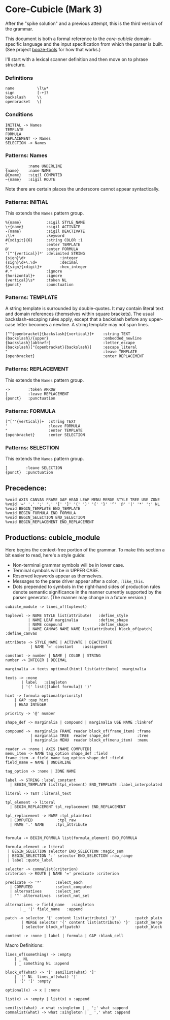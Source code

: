 # Core-Cubicle (Mark 3)

After the "spike solution" and a previous attempt, this is the third version of the grammar.

This document is both a formal reference to the *core-cubicle* domain-specific
language and the input specification from which the parser is built.
(See project [booze-tools](https://github.com/kjosib/booze-tools) for how that works.)

I'll start with a lexical scanner definition and then move on to phrase structure.


### Definitions
```
name          \l\w*
sign          [-+]?
backslash     \\
openbracket   \[
```

### Conditions
```
INITIAL -> Names
TEMPLATE
FORMULA
REPLACEMENT -> Names
SELECTION -> Names
```

### Patterns: Names
```
_         :name UNDERLINE
{name}    :name NAME
@{name}   :sigil COMPUTED
~{name}   :sigil ROUTE
```
Note there are certain places the underscore cannot appear syntactically.
### Patterns: INITIAL
This extends the `Names` pattern group.
```
%{name}           :sigil STYLE_NAME
\+{name}          :sigil ACTIVATE
-{name}           :sigil DEACTIVATE
:\l+              :keyword
#{xdigit}{6}      :string COLOR :1
"                 :enter TEMPLATE
@'                :enter FORMULA
'[^'{vertical}]*' :delimited STRING
{sign}\d+               :integer
{sign}\d+\.\d+          :decimal
${sign}{xdigit}+        :hex_integer
#.*               :ignore
{horizontal}+     :ignore
{vertical}\s*     :token NL
{punct}           :punctuation
```
### Patterns: TEMPLATE
A string template is surrounded by double-quotes. It may contain literal text and
domain references (themselves within square brackets). The usual backslash-escaping
rules apply, except that a backslash before any upper-case letter becomes a newline.
A string template may not span lines.
```
[^"{openbracket}{backslash}{vertical}]+    :string TEXT
{backslash}/{upper}                        :embedded_newline
{backslash}[abtnvfr]                       :letter_escape
{backslash}["{openbracket}{backslash}]     :escape_literal
"                                          :leave TEMPLATE
{openbracket}                              :enter REPLACEMENT
```
### Patterns: REPLACEMENT
This extends the `Names` pattern group.
```
->        :token ARROW
]         :leave REPLACEMENT
{punct}   :punctuation
```
### Patterns: FORMULA
```
[^['"{vertical}]+  :string TEXT
'                  :leave FORMULA
"                  :enter TEMPLATE
{openbracket}      :enter SELECTION
```
### Patterns: SELECTION
This extends the `Names` pattern group.
```
]        :leave SELECTION
{punct}  :punctuation
```

## Precedence:
```
%void AXIS CANVAS FRAME GAP HEAD LEAF MENU MERGE STYLE TREE USE ZONE
%void '=' ',' ';' '.' '[' ']' '(' ')' '{' '}' '^' '@' '|' '*' ':' NL
%void BEGIN_TEMPLATE END_TEMPLATE
%void BEGIN_FORMULA END_FORMULA
%void BEGIN_SELECTION END_SELECTION
%void BEGIN_REPLACEMENT END_REPLACEMENT
```

## Productions: cubicle_module
Here begins the context-free portion of the grammar.
To make this section a bit easier to read, here's a style guide:

* Non-terminal grammar symbols will be in lower case.
* Terminal symbols will be in UPPER CASE.
* Reserved keywords appear as themselves.
* Messages to the parse driver appear after a colon, `:like_this`.
* Dots prepended to symbols in the right-hand sides of production rules
  denote semantic significance in the manner currently supported by the
  parser generator. (The manner may change in a future version.)

```
cubicle_module -> lines_of(toplevel)

toplevel -> NAME STYLE list(attribute)   :define_style
          | NAME LEAF marginalia         :define_shape
          | NAME compound                :define_shape
          | NAME CANVAS NAME NAME list(attribute) block_of(patch) :define_canvas

attribute -> STYLE_NAME | ACTIVATE | DEACTIVATE
           | NAME '=' constant    :assignment

constant -> number | NAME | COLOR | STRING
number -> INTEGER | DECIMAL

marginalia -> texts optional(hint) list(attribute) :marginalia

texts -> :none
       | label   :singleton
       | '(' list([label formula]) ')'

hint -> formula optional(priority)
    | GAP :gap_hint
    | HEAD INTEGER

priority -> '@' number

shape_def -> marginalia | compound | marginalia USE NAME :linkref

compound ->  marginalia FRAME reader block_of(frame_item) :frame
           | marginalia TREE  reader shape_def            :tree
           | marginalia MENU  reader block_of(menu_item)  :menu

reader -> :none | AXIS [NAME COMPUTED]
menu_item -> NAME tag_option shape_def :field
frame_item -> field_name tag_option shape_def :field
field_name = NAME | UNDERLINE

tag_option -> :none | ZONE NAME

label -> STRING :label_constant
  | BEGIN_TEMPLATE list(tpl_element) END_TEMPLATE :label_interpolated

literal -> TEXT :literal_text

tpl_element -> literal
  | BEGIN_REPLACEMENT tpl_replacement END_REPLACEMENT

tpl_replacement -> NAME :tpl_plaintext
  | COMPUTED           :tpl_raw
  | NAME '.' NAME     :tpl_attribute


formula -> BEGIN_FORMULA list(formula_element) END_FORMULA

formula_element -> literal 
 | BEGIN_SELECTION selector END_SELECTION :magic_sum
 | BEGIN_SELECTION ':' selector END_SELECTION :raw_range
 | label :quote_label

selector -> commalist(criterion)
criterion -> ROUTE | NAME '=' predicate :criterion

predicate -> '*'      :select_each
  | COMPUTED          :select_computed
  | alternatives      :select_set
  | '^' alternatives  :select_not_set

alternatives -> field_name   :singleton
      | _ '|' field_name   :append

patch -> selector '{' content list(attribute) '}'        :patch_plain
       | MERGE selector '{' content list(attribute) '}'  :patch_merge
       | selector block_of(patch)                        :patch_block

content -> :none | label | formula | GAP :blank_cell

``` 
Macro Definitions:
```
lines_of(something) -> :empty
    | _ NL
    | _ something NL :append

block_of(what) -> '[' semilist(what) ']'
	| '[' NL  lines_of(what) ']'
	| '[' ']' :empty

optional(x) -> x | :none

list(x) -> :empty | list(x) x :append

semilist(what) -> what :singleton | _ ';' what :append
commalist(what) -> what :singleton | _ ',' what :append
```

